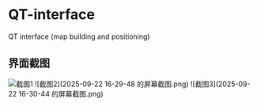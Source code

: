 # QT-interface
QT interface (map building and positioning)
## 界面截图
![截图1]([1.png](https://github.com/laplace-pym/QT-interface/blob/main/1.png?raw=true))
![截图2](2025-09-22 16-29-48 的屏幕截图.png)
![截图3](2025-09-22 16-30-44 的屏幕截图.png)
